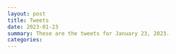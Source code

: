```yaml
---
layout: post
title: Tweets
date: 2023-01-23
summary: These are the tweets for January 23, 2023.
categories:
---
```


